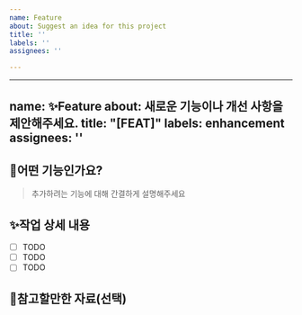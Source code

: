 ```yaml
---
name: Feature
about: Suggest an idea for this project
title: ''
labels: ''
assignees: ''

---
```


---
name: ✨Feature
about: 새로운 기능이나 개선 사항을 제안해주세요.
title: "[FEAT]"
labels: enhancement
assignees: ''
---

## 🤔어떤 기능인가요?

> 추가하려는 기능에 대해 간결하게 설명해주세요

## ✨작업 상세 내용

- [ ] TODO
- [ ] TODO
- [ ] TODO

## 📖참고할만한 자료(선택)
